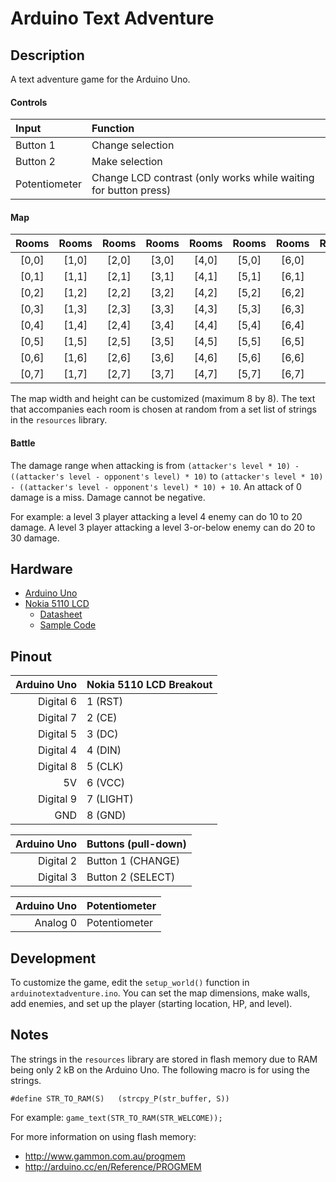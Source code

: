 # Arduino Text Adventure

## Description

A text adventure game for the Arduino Uno.

#### Controls

| Input | Function |
| :--- | :--- |
| Button 1 | Change selection |
| Button 2 | Make selection |
| Potentiometer | Change LCD contrast (only works while waiting for button press) |

#### Map

| Rooms | Rooms | Rooms | Rooms | Rooms | Rooms | Rooms | Rooms |
| :---: | :---: | :---: | :---: | :---: | :---: | :---: | :---: |
| [0,0] | [1,0] | [2,0] | [3,0] | [4,0] | [5,0] | [6,0] | [7,0] |
| [0,1] | [1,1] | [2,1] | [3,1] | [4,1] | [5,1] | [6,1] | [7,1] |
| [0,2] | [1,2] | [2,2] | [3,2] | [4,2] | [5,2] | [6,2] | [7,2] |
| [0,3] | [1,3] | [2,3] | [3,3] | [4,3] | [5,3] | [6,3] | [7,3] |
| [0,4] | [1,4] | [2,4] | [3,4] | [4,4] | [5,4] | [6,4] | [7,4] |
| [0,5] | [1,5] | [2,5] | [3,5] | [4,5] | [5,5] | [6,5] | [7,5] |
| [0,6] | [1,6] | [2,6] | [3,6] | [4,6] | [5,6] | [6,6] | [7,6] |
| [0,7] | [1,7] | [2,7] | [3,7] | [4,7] | [5,7] | [6,7] | [7,7] |

The map width and height can be customized (maximum 8 by 8). The text that accompanies each room is chosen at random from a set list of strings in the `resources` library.

#### Battle

The damage range when attacking is from `(attacker's level * 10) - ((attacker's level - opponent's level) * 10)` to `(attacker's level * 10) - ((attacker's level - opponent's level) * 10) + 10`. An attack of 0 damage is a miss. Damage cannot be negative.

For example: a level 3 player attacking a level 4 enemy can do 10 to 20 damage. A level 3 player attacking a level 3-or-below enemy can do 20 to 30 damage.

## Hardware

- [Arduino Uno](http://arduino.cc/en/Main/arduinoBoardUno)
- [Nokia 5110 LCD](https://www.sparkfun.com/products/10168)
  - [Datasheet](http://www.sparkfun.com/datasheets/LCD/Monochrome/Nokia5110.pdf)
  - [Sample Code](http://playground.arduino.cc/Code/PCD8544)

## Pinout

| Arduino Uno | Nokia 5110 LCD Breakout |
| ---: | :--- |
| Digital 6 | 1 (RST) |
| Digital 7 | 2 (CE) |
| Digital 5 | 3 (DC) |
| Digital 4 | 4 (DIN) |
| Digital 8 | 5 (CLK) |
| 5V | 6 (VCC) |
| Digital 9 | 7 (LIGHT) |
| GND | 8 (GND) |

| Arduino Uno | Buttons (pull-down) |
| ---: | :--- |
| Digital 2 | Button 1 (CHANGE) |
| Digital 3 | Button 2 (SELECT) |

| Arduino Uno | Potentiometer |
| ---: | :--- |
| Analog 0 | Potentiometer |

## Development

To customize the game, edit the `setup_world()` function in `arduinotextadventure.ino`. You can set the map dimensions, make walls, add enemies, and set up the player (starting location, HP, and level).

## Notes

The strings in the `resources` library are stored in flash memory due to RAM being only 2 kB on the Arduino Uno. The following macro is for using the strings.

```
#define STR_TO_RAM(S)	(strcpy_P(str_buffer, S))
```

For example: `game_text(STR_TO_RAM(STR_WELCOME));`

For more information on using flash memory:
* http://www.gammon.com.au/progmem
* http://arduino.cc/en/Reference/PROGMEM